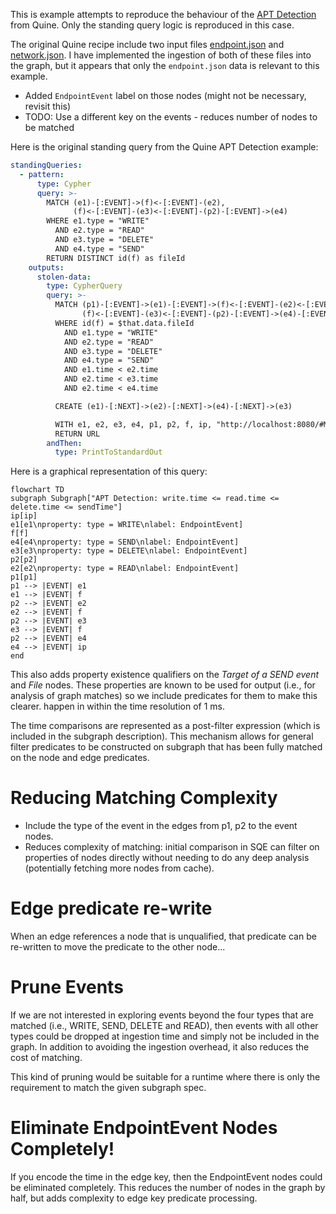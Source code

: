
This is example attempts to reproduce the behaviour of the [APT Detection](https://quine.io/recipes/apt-detection) from Quine.
Only the standing query logic is reproduced in this case.

The original Quine recipe include two input files [endpoint.json](https://recipes.quine.io/apt-detection/endpoint-json)
and [network.json](https://recipes.quine.io/apt-detection/network-json). 
I have implemented the ingestion of both of these files into the graph, but it appears
that only the `endpoint.json` data is relevant to this example.

- Added `EndpointEvent` label on those nodes (might not be necessary, revisit this)
- TODO: Use a different key on the events - reduces number of nodes to be matched

Here is the original standing query from the Quine APT Detection example:
```yaml
standingQueries:
  - pattern:
      type: Cypher
      query: >-
        MATCH (e1)-[:EVENT]->(f)<-[:EVENT]-(e2), 
              (f)<-[:EVENT]-(e3)<-[:EVENT]-(p2)-[:EVENT]->(e4)
        WHERE e1.type = "WRITE"
          AND e2.type = "READ"
          AND e3.type = "DELETE"
          AND e4.type = "SEND"
        RETURN DISTINCT id(f) as fileId
    outputs:
      stolen-data:
        type: CypherQuery
        query: >-
          MATCH (p1)-[:EVENT]->(e1)-[:EVENT]->(f)<-[:EVENT]-(e2)<-[:EVENT]-(p2), 
                (f)<-[:EVENT]-(e3)<-[:EVENT]-(p2)-[:EVENT]->(e4)-[:EVENT]->(ip)
          WHERE id(f) = $that.data.fileId
            AND e1.type = "WRITE"
            AND e2.type = "READ"
            AND e3.type = "DELETE"
            AND e4.type = "SEND"
            AND e1.time < e2.time
            AND e2.time < e3.time
            AND e2.time < e4.time

          CREATE (e1)-[:NEXT]->(e2)-[:NEXT]->(e4)-[:NEXT]->(e3)

          WITH e1, e2, e3, e4, p1, p2, f, ip, "http://localhost:8080/#MATCH" + text.urlencode(" (e1),(e2),(e3),(e4),(p1),(p2),(f),(ip) WHERE id(p1)='"+strId(p1)+"' AND id(e1)='"+strId(e1)+"' AND id(f)='"+strId(f)+"' AND id(e2)='"+strId(e2)+"' AND id(p2)='"+strId(p2)+"' AND id(e3)='"+strId(e3)+"' AND id(e4)='"+strId(e4)+"' AND id(ip)='"+strId(ip)+"' RETURN e1, e2, e3, e4, p1, p2, f, ip") as URL
          RETURN URL
        andThen:
          type: PrintToStandardOut
```

Here is a graphical representation of this query:
```mermaid
flowchart TD
subgraph Subgraph["APT Detection: write.time <= read.time <= delete.time <= sendTime"]
ip[ip]
e1[e1\nproperty: type = WRITE\nlabel: EndpointEvent]
f[f]
e4[e4\nproperty: type = SEND\nlabel: EndpointEvent]
e3[e3\nproperty: type = DELETE\nlabel: EndpointEvent]
p2[p2]
e2[e2\nproperty: type = READ\nlabel: EndpointEvent]
p1[p1]
p1 --> |EVENT| e1
e1 --> |EVENT| f
p2 --> |EVENT| e2
e2 --> |EVENT| f
p2 --> |EVENT| e3
e3 --> |EVENT| f
p2 --> |EVENT| e4
e4 --> |EVENT| ip
end
```

This also adds property existence qualifiers on the 
*Target of a SEND event* and *File* nodes. These properties
are known to be used for output (i.e., for analysis of graph matches)
so we include predicates for them to make this clearer.
happen in within the time resolution of 1 ms.

The time comparisons are represented as a post-filter expression
(which is included in the subgraph description).
This mechanism allows for general filter predicates to be constructed
on subgraph that has been fully matched on the node and
edge predicates.

# Reducing Matching Complexity

- Include the type of the event in the edges from p1, p2 to the event nodes.
- Reduces complexity of matching: initial comparison in SQE can filter on properties of nodes directly
without needing to do any deep analysis (potentially fetching more nodes from cache).

# Edge predicate re-write

When an edge references a node that is unqualified, that predicate can be re-written
to move the predicate to the other node...

# Prune Events

If we are not interested in exploring events beyond the four types that are matched
(i.e., WRITE, SEND, DELETE and READ), then events with all other types could be dropped
at ingestion time and simply not be included in the graph. In addition to avoiding the
ingestion overhead, it also reduces the cost of matching.

This kind of pruning would be suitable for a runtime where there is only the requirement to
match the given subgraph spec.

# Eliminate EndpointEvent Nodes Completely!

If you encode the time in the edge key, then the EndpointEvent nodes could be eliminated completely.
This reduces the number of nodes in the graph by half, but adds complexity to edge key predicate processing.